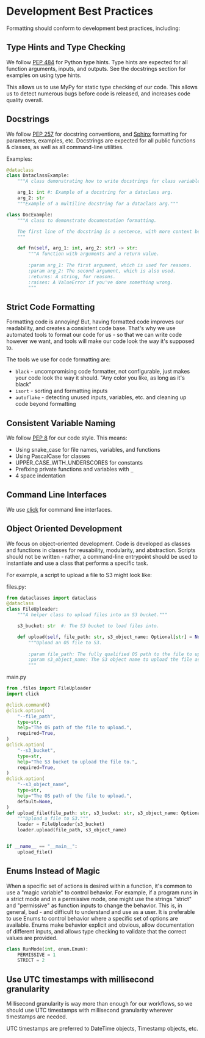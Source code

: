 # Development Best Practices
Formatting should conform to development best practices, including:

## Type Hints and Type Checking
We follow [PEP 484](https://www.python.org/dev/peps/pep-0484/) for Python type hints. Type hints are expected for all function arguments, inputs, and outputs. See the docstrings section for examples on using type hints.

This allows us to use MyPy for static type checking of our code. This allows us to detect numerous bugs before code is released, and increases code quality overall.

## Docstrings
We follow [PEP 257](https://www.python.org/dev/peps/pep-0257/) for docstring conventions, and [Sphinx](https://www.sphinx-doc.org/en/master/) formatting for parameters, examples, etc. Docstrings are expected for all public functions & classes, as well as all command-line utilities.

Examples:

```python
@dataclass
class DataclassExample:
    """A class demonstrating how to write docstrings for class variables."""

    arg_1: int #: Example of a docstring for a dataclass arg.
    arg_2: str
    """Example of a multiline docstring for a dataclass arg."""

class DocExample:
    """A class to demonstrate documentation formatting.

    The first line of the docstring is a sentence, with more context below after a newline.
    """

    def fn(self, arg_1: int, arg_2: str) -> str:
        """A function with arguments and a return value.
        
        :param arg_1: The first argument, which is used for reasons.
        :param arg_2: The second argument, which is also used.
        :returns: A string, for reasons.
        :raises: A ValueError if you've done something wrong.
        """
```

## Strict Code Formatting
Formatting code is annoying! But, having formatted code improves our readability, and creates a consistent code base. That's why we use automated tools to format our code for us - so that we can write code however we want, and tools will make our code look the way it's supposed to.

The tools we use for code formatting are:

* `black` - uncompromising code formatter, not configurable, just makes your code look the way it should. "Any color you like, as long as it's black"
* `isort` - sorting and formatting inputs
* `autoflake` - detecting unused inputs, variables, etc. and cleaning up code beyond formatting

## Consistent Variable Naming
We follow [PEP 8](https://www.python.org/dev/peps/pep-0008/) for our code style. This means:

* Using snake_case for file names, variables, and functions
* Using PascalCase for classes
* UPPER_CASE_WITH_UNDERSCORES for constants
* Prefixing private functions and variables with `_`
* 4 space indentation

## Command Line Interfaces
We use [click](https://click.palletsprojects.com/en/8.0.x/) for command line interfaces.

## Object Oriented Development 
We focus on object-oriented development. Code is developed as classes and functions in classes for reusability, modularity, and abstraction. Scripts should not be written - rather, a command-line entrypoint should be used to instantiate and use a class that performs a specific task.

For example, a script to upload a file to S3 might look like:

files.py:
```python
from dataclasses import dataclass
@dataclass
class FileUploader:
    """A helper class to upload files into an S3 bucket."""

    s3_bucket: str  #: The S3 bucket to load files into.

    def upload(self, file_path: str, s3_object_name: Optional[str] = None) -> None:
        """Upload an OS file to S3.
        
        :param file_path: The fully qualified OS path to the file to upload.
        :param s3_object_name: The S3 object name to upload the file as - if not provided the file_path is used.
        """
```

main.py
```python
from .files import FileUploader
import click

@click.command()
@click.option(
    "--file_path",
    type=str,
    help="The OS path of the file to upload.",
    required=True,
)
@click.option(
    "--s3_bucket",
    type=str,
    help="The S3 bucket to upload the file to.",
    required=True,
)
@click.option(
    "--s3_object_name",
    type=str,
    help="The OS path of the file to upload.",
    default=None,
)
def upload_file(file_path: str, s3_bucket: str, s3_object_name: Optional[str]):
    """Upload a file to S3."""
    loader = FileUploader(s3_bucket)
    loader.upload(file_path, s3_object_name)


if __name__ == "__main__":
    upload_file()
```


## Enums Instead of Magic
When a specific set of actions is desired within a function, it's common to use a "magic variable" to control behavior. For example, if a program runs in a strict mode and in a permissive mode, one might use the strings "strict" and "permissive" as function inputs to change the behavior. This is, in general, bad - and difficult to understand and use as a user. It is preferable to use Enums to control behavior where a specific set of options are available. Enums make behavior explicit and obvious, allow documentation of different inputs, and allows type checking to validate that the correct values are provided.

```python
class RunMode(int, enum.Enum):
    PERMISSIVE = 1
    STRICT = 2
```

## Use UTC timestamps with millisecond granularity

Millisecond granularity is way more than enough for our workflows, so we should use UTC timestamps with millisecond granularity wherever timestamps are needed. 

UTC timestamps are preferred to DateTime objects, Timestamp objects, etc.  